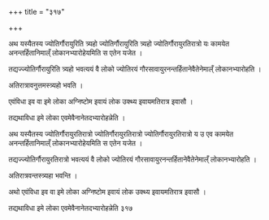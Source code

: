 +++
title = "३१७"

+++

 

अथ यस्यैतस्य ज्योतिर्गौरायुरिति त्र्यहो ज्योतिर्गौरायुरिति त्र्यहो
ज्योतिर्गौरायुरतिरात्रो यः कामयेत अनन्तर्हितानिमाल्ँ लोकानभ्यारोहेयमिति
स एतेन यजेत । 

तद्यज्ज्योतिर्गौरायुरिति त्र्यहो भवत्ययं वै लोको ज्योतिरयं
गौरसावायुरनन्तर्हितानेवैतेनेमाल्ँ लोकानभ्यारोहति ।

अतिरात्रावनुत्तमस्त्र्यहो भवति । 

एवंविधा इव वा इमे लोका अग्निष्टोम इवायं लोक उक्थ्य इवायमतिरात्र इवासौ । 

तद्यथाविधा इमे लोका एवमेवैनानेतदभ्यारोहन्नेति । 

अथ यस्यैतस्य ज्योतिर्गौरायुरतिरात्रो ज्योतिर्गौरायुरतिरात्रो
ज्योतिर्गौरायुरतिरात्रो य उ एव कामयेत
अनन्तर्हितानिमाल्ँ लोकानभ्यारोहेयमिति स एतेन यजेत
। 

तद्यज्ज्योतिर्गौरायुरतिरात्रो भवत्ययं वै लोको ज्योतिरयं
गौरसावायुरनन्तर्हितानेवैतेनेमाल्ँ लोकानभ्यारोहति । 

अतिरात्रवन्तस्त्र्यहा भवन्ति । 

अथो एवंविधा इव वा इमे लोका अग्निष्टोम इवायं लोक उक्थ्य इवायमतिरात्र
इवासौ । 

तद्यथाविधा इमे लोका एवमेवैनानेतदभ्यारोहन्नेति ३१७
